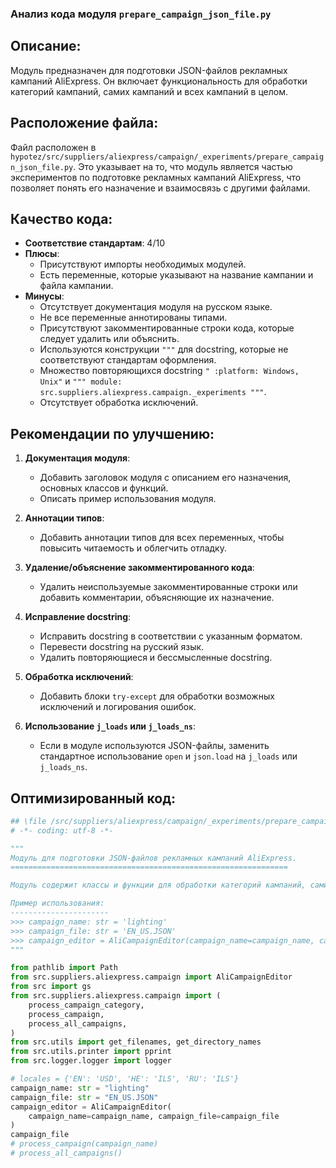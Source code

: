 ### **Анализ кода модуля `prepare_campaign_json_file.py`**

## Описание:
Модуль предназначен для подготовки JSON-файлов рекламных кампаний AliExpress. Он включает функциональность для обработки категорий кампаний, самих кампаний и всех кампаний в целом.

## Расположение файла:
Файл расположен в `hypotez/src/suppliers/aliexpress/campaign/_experiments/prepare_campaign_json_file.py`. Это указывает на то, что модуль является частью экспериментов по подготовке рекламных кампаний AliExpress, что позволяет понять его назначение и взаимосвязь с другими файлами.

## Качество кода:
- **Соответствие стандартам**: 4/10
- **Плюсы**:
  - Присутствуют импорты необходимых модулей.
  - Есть переменные, которые указывают на название кампании и файла кампании.
- **Минусы**:
  - Отсутствует документация модуля на русском языке.
  - Не все переменные аннотированы типами.
  - Присутствуют закомментированные строки кода, которые следует удалить или объяснить.
  - Используются конструкции `"""` для docstring, которые не соответствуют стандартам оформления.
  - Множество повторяющихся docstring `" :platform: Windows, Unix"` и `""" module: src.suppliers.aliexpress.campaign._experiments """`.
  - Отсутствует обработка исключений.

## Рекомендации по улучшению:

1.  **Документация модуля**:
    - Добавить заголовок модуля с описанием его назначения, основных классов и функций.
    - Описать пример использования модуля.

2.  **Аннотации типов**:
    - Добавить аннотации типов для всех переменных, чтобы повысить читаемость и облегчить отладку.

3.  **Удаление/объяснение закомментированного кода**:
    - Удалить неиспользуемые закомментированные строки или добавить комментарии, объясняющие их назначение.

4.  **Исправление docstring**:
    -  Исправить docstring в соответствии с указанным форматом.
    -  Перевести docstring на русский язык.
    -  Удалить повторяющиеся и бессмысленные docstring.

5.  **Обработка исключений**:
    - Добавить блоки `try-except` для обработки возможных исключений и логирования ошибок.

6.  **Использование `j_loads` или `j_loads_ns`**:
    - Если в модуле используются JSON-файлы, заменить стандартное использование `open` и `json.load` на `j_loads` или `j_loads_ns`.

## Оптимизированный код:

```python
## \file /src/suppliers/aliexpress/campaign/_experiments/prepare_campaign_json_file.py
# -*- coding: utf-8 -*-

"""
Модуль для подготовки JSON-файлов рекламных кампаний AliExpress.
==============================================================

Модуль содержит классы и функции для обработки категорий кампаний, самих кампаний и всех кампаний в целом.

Пример использования:
----------------------
>>> campaign_name: str = 'lighting'
>>> campaign_file: str = 'EN_US.JSON'
>>> campaign_editor = AliCampaignEditor(campaign_name=campaign_name, campaign_file=campaign_file)
"""

from pathlib import Path
from src.suppliers.aliexpress.campaign import AliCampaignEditor
from src import gs
from src.suppliers.aliexpress.campaign import (
    process_campaign_category,
    process_campaign,
    process_all_campaigns,
)
from src.utils import get_filenames, get_directory_names
from src.utils.printer import pprint
from src.logger.logger import logger

# locales = {'EN': 'USD', 'HE': 'ILS', 'RU': 'ILS'}
campaign_name: str = "lighting"
campaign_file: str = "EN_US.JSON"
campaign_editor = AliCampaignEditor(
    campaign_name=campaign_name, campaign_file=campaign_file
)
campaign_file
# process_campaign(campaign_name)
# process_all_campaigns()